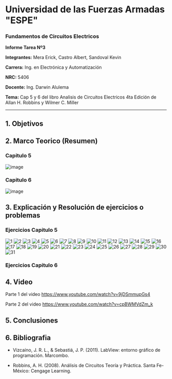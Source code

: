 # Universidad de las Fuerzas Armadas "ESPE"
                               
### Fundamentos de Circuitos Electricos

**Informe Tarea Nº3**

**Integrantes:** Mera Erick, Castro Albert, Sandoval Kevin

**Carrera:** Ing. en Electrónica y Automatización

**NRC:** 5406

**Docente:** Ing. Darwin Alulema

**Tema:** Cap 5 y 6 del libro Analisis de Circuitos Electricos 4ta Edición de Allan H. Robbins y Wilmer C. Miller

-------------------------------------------------------------------------------------------------------------------------------------------------------------------------------


## 1. Objetivos


## 2. Marco Teorico (Resumen)

### Capitulo 5


![image](https://user-images.githubusercontent.com/85208164/122842385-e3aa2880-d2c2-11eb-855a-a68fd5be319f.png)



### Capitulo 6

![image](https://user-images.githubusercontent.com/85526684/122821245-36bfb380-d2a2-11eb-8b1b-ebdb9fd5c6f8.png)

## 3. Explicación y Resolución de ejercicios o problemas

### Ejercicios Capitulo 5

![1](https://user-images.githubusercontent.com/85208164/122811028-a24f5400-d295-11eb-99eb-122a43940d70.png)
![2](https://user-images.githubusercontent.com/85208164/122811033-a2e7ea80-d295-11eb-8c9c-03ddb598b680.png)
![3](https://user-images.githubusercontent.com/85208164/122811036-a2e7ea80-d295-11eb-81f1-ebc710726d4d.png)
![4](https://user-images.githubusercontent.com/85208164/122811037-a3808100-d295-11eb-9677-e3a87b60474f.png)
![5](https://user-images.githubusercontent.com/85208164/122811038-a3808100-d295-11eb-9585-9482bc5537b6.png)
![6](https://user-images.githubusercontent.com/85208164/122811039-a3808100-d295-11eb-8450-4148dd65879c.png)
![7](https://user-images.githubusercontent.com/85208164/122811042-a4191780-d295-11eb-9b6c-5da93c0ea59b.png)
![8](https://user-images.githubusercontent.com/85208164/122811043-a4191780-d295-11eb-9f6e-78ee1bc92f0e.png)
![9](https://user-images.githubusercontent.com/85208164/122811044-a4b1ae00-d295-11eb-853e-3c77232a08a9.png)
![10](https://user-images.githubusercontent.com/85208164/122811045-a4b1ae00-d295-11eb-9245-741fabf5a375.png)
![11](https://user-images.githubusercontent.com/85208164/122811068-aaa78f00-d295-11eb-95e2-8b383e2aa012.png)
![12](https://user-images.githubusercontent.com/85208164/122811072-ab402580-d295-11eb-90e3-ffb49e7545e4.png)
![13](https://user-images.githubusercontent.com/85208164/122811073-ab402580-d295-11eb-9569-d303912d7ce9.png)
![14](https://user-images.githubusercontent.com/85208164/122811074-abd8bc00-d295-11eb-949b-38f9930e306f.png)
![15](https://user-images.githubusercontent.com/85208164/122811076-abd8bc00-d295-11eb-98a9-0417f33dd492.png)
![16](https://user-images.githubusercontent.com/85208164/122811078-abd8bc00-d295-11eb-9e52-9033fb1f4839.png)
![17](https://user-images.githubusercontent.com/85208164/122811080-ac715280-d295-11eb-843c-3fafc6de0006.png)
![18](https://user-images.githubusercontent.com/85208164/122811081-ac715280-d295-11eb-85c3-562a7f836682.png)
![19](https://user-images.githubusercontent.com/85208164/122811084-ac715280-d295-11eb-8bdb-351c199dc59b.png)
![20](https://user-images.githubusercontent.com/85208164/122811085-ad09e900-d295-11eb-8acb-51c757981d29.png)
![21](https://user-images.githubusercontent.com/85208164/122811099-b004d980-d295-11eb-89ad-04d6f0df3944.png)
![22](https://user-images.githubusercontent.com/85208164/122811100-b09d7000-d295-11eb-942b-4a3ecebc73cc.png)
![23](https://user-images.githubusercontent.com/85208164/122811101-b09d7000-d295-11eb-822d-f0b25cb92e48.png)
![24](https://user-images.githubusercontent.com/85208164/122811102-b09d7000-d295-11eb-9e74-0c87b06d8762.png)
![25](https://user-images.githubusercontent.com/85208164/122811105-b1360680-d295-11eb-85da-0ad71e64fa7d.png)
![26](https://user-images.githubusercontent.com/85208164/122811107-b1360680-d295-11eb-8a4a-f0fbe0e42362.png)
![27](https://user-images.githubusercontent.com/85208164/122811108-b1ce9d00-d295-11eb-9947-fc3895d74d52.png)
![28](https://user-images.githubusercontent.com/85208164/122811109-b1ce9d00-d295-11eb-8ea8-e4037685f8b6.png)
![29](https://user-images.githubusercontent.com/85208164/122811110-b1ce9d00-d295-11eb-97ba-1385ba50d998.png)
![30](https://user-images.githubusercontent.com/85208164/122811113-b2673380-d295-11eb-9210-64027008d98b.png)
![31](https://user-images.githubusercontent.com/85208164/122811117-b2ffca00-d295-11eb-8d4a-5660f487512b.png)


### Ejercicios Capitulo 6



## 4. Video


Parte 1 del video 
https://www.youtube.com/watch?v=9jDSmmupGs4

Parte 2 del video 
https://www.youtube.com/watch?v=cpBWMVdZm_k


## 5. Conclusiones



## 6. Bibliografia

- Vizcaíno, J. R. L., & Sebastiá, J. P. (2011). LabView: entorno gráfico de programación. Marcombo.

- Robbins, A. H. (2008). Análisis de Circuitos Teoría y Práctica. Santa Fe-México: Cengage Learning.
